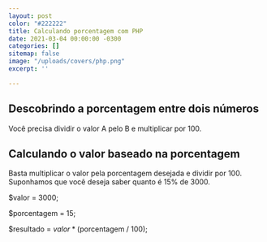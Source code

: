 ```yaml
---
layout: post
color: "#222222"
title: Calculando porcentagem com PHP
date: 2021-03-04 00:00:00 -0300
categories: []
sitemap: false
image: "/uploads/covers/php.png"
excerpt: ''

---
```

## Descobrindo a porcentagem entre dois números

Você precisa dividir o valor A pelo B e multiplicar por 100.

## Calculando o valor baseado na porcentagem

Basta multiplicar o valor pela porcentagem desejada e dividir por 100. Suponhamos que você deseja saber quanto é 15% de 3000.

$valor = 3000;

$porcentagem = 15;

$resultado = $valor * ($porcentagem / 100);